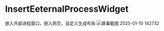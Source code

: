# InsertEeternalProcessWidget
嵌入外部进程窗口，嵌入网页，自定义生成布局
![屏幕截图 2025-01-10 142732](https://github.com/user-attachments/assets/3799b0a8-b56e-40a6-abe7-c981bc84718c)
